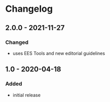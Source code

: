 # Changelog

## 2.0.0 - 2021-11-27

### Changed

- uses EES Tools and new editorial guidelines


## 1.0 - 2020-04-18

### Added

- initial release
